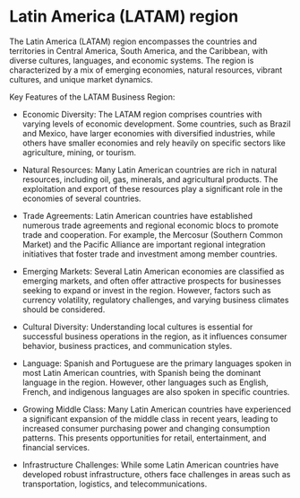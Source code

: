 # Latin America (LATAM) region

The Latin America (LATAM) region encompasses the countries and territories in Central America, South America, and the Caribbean, with diverse cultures, languages, and economic systems. The region is characterized by a mix of emerging economies, natural resources, vibrant cultures, and unique market dynamics.

Key Features of the LATAM Business Region:

* Economic Diversity: The LATAM region comprises countries with varying levels of economic development. Some countries, such as Brazil and Mexico, have larger economies with diversified industries, while others have smaller economies and rely heavily on specific sectors like agriculture, mining, or tourism. 

* Natural Resources: Many Latin American countries are rich in natural resources, including oil, gas, minerals, and agricultural products. The exploitation and export of these resources play a significant role in the economies of several countries. 

* Trade Agreements: Latin American countries have established numerous trade agreements and regional economic blocs to promote trade and cooperation. For example, the Mercosur (Southern Common Market) and the Pacific Alliance are important regional integration initiatives that foster trade and investment among member countries. 

* Emerging Markets: Several Latin American economies are classified as emerging markets, and often offer attractive prospects for businesses seeking to expand or invest in the region. However, factors such as currency volatility, regulatory challenges, and varying business climates should be considered.

* Cultural Diversity: Understanding local cultures is essential for successful business operations in the region, as it influences consumer behavior, business practices, and communication styles.

* Language: Spanish and Portuguese are the primary languages spoken in most Latin American countries, with Spanish being the dominant language in the region. However, other languages such as English, French, and indigenous languages are also spoken in specific countries.

* Growing Middle Class: Many Latin American countries have experienced a significant expansion of the middle class in recent years, leading to increased consumer purchasing power and changing consumption patterns. This presents opportunities for retail, entertainment, and financial services.

* Infrastructure Challenges: While some Latin American countries have developed robust infrastructure, others face challenges in areas such as transportation, logistics, and telecommunications.